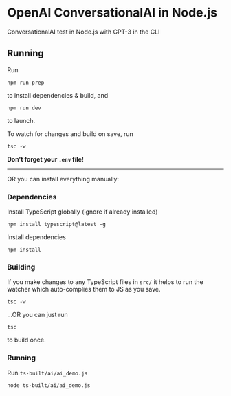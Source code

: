 # OpenAI ConversationalAI in Node.js

ConversationalAI test in Node.js with GPT-3 in the CLI

## Running
Run 
```
npm run prep
```
to install dependencies & build, and
```
npm run dev
```
to launch.

To watch for changes and build on save, run
```
tsc -w
```
**Don't forget your `.env` file!**

-----

OR you can install everything manually:

### Dependencies
Install TypeScript globally (ignore if already installed)
```
npm install typescript@latest -g
```
Install dependencies
```
npm install
```

### Building
If you make changes to any TypeScript files in `src/` it helps to run the watcher which auto-complies them to JS as you save.
```
tsc -w
```
...OR you can just run 
```
tsc
```
to build once.

### Running
Run `ts-built/ai/ai_demo.js`
```
node ts-built/ai/ai_demo.js
```
